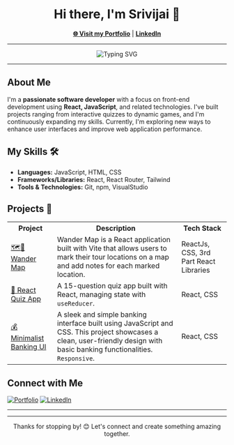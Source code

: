 <h1 align="center">Hi there, I'm Srivijai 👋</h1>
<p align="center">
    <a href="https://portfolio-srivijai.netlify.app/" target="_blank"><strong>🌐 Visit my Portfolio</strong></a> | 
    <a href="https://www.linkedin.com/in/srivijai" target="_blank"><strong>LinkedIn</strong></a>
</p>

---

<p align="center">
    <img src="https://readme-typing-svg.herokuapp.com?font=Fira+Code&size=22&pause=1000&color=33F7F7&width=435&lines=Front-end+Developer;Passionate+About+React+%26+JavaScript;Lifelong+Learner" alt="Typing SVG" />
</p>

---

<h2>About Me</h2>
<p>I'm a <strong>passionate software developer</strong> with a focus on front-end development using <strong>React, JavaScript</strong>, and related technologies. I've built projects ranging from interactive quizzes to dynamic games, and I'm continuously expanding my skills. Currently, I'm exploring new ways to enhance user interfaces and improve web application performance.</p>

<h2>My Skills 🛠️</h2>
<ul>
    <li><strong>Languages:</strong> JavaScript, HTML, CSS</li>
    <li><strong>Frameworks/Libraries:</strong> React, React Router, Tailwind</li>
    <li><strong>Tools & Technologies:</strong> Git, npm, VisualStudio</li>
</ul>

<h2>Projects 🚀</h2>
<table>
    <tr>
        <th>Project</th>
        <th>Description</th>
        <th>Tech Stack</th>
    </tr>
    <tr>
        <td><a href="https://github.com/Srivijai-S/Wander-Map" target="_blank">🗺️📌Wander Map</a></td>
        <td>Wander Map is a React application built with Vite that allows users to mark their tour locations on a map and add notes for each marked location.</td>
        <td>ReactJs, CSS, 3rd Part React Libraries </td>
    </tr>
    <tr>
        <td><a href="https://github.com/Srivijai-S/React-Quiz" target="_blank">🧠 React Quiz App</a></td>
        <td>A 15-question quiz app built with React, managing state with <code>useReducer</code>.</td>
        <td>React, CSS</td>
    </tr>
 <tr>
        <td><a href="https://github.com/Srivijai-S/minimalist-banking"" target="_blank">💰 Minimalist Banking UI</a></td>
        <td>A sleek and simple banking interface built using JavaScript and CSS. This project showcases a clean, user-friendly design with basic banking functionalities.
 <code>Responsive</code>.</td>
        <td>React, CSS</td>
    </tr>
</table>

<h2>Connect with Me</h2>
<p>
    <a href="https://portfolio-srivijai.netlify.app/" target="_blank"><img alt="Portfolio" src="https://img.shields.io/badge/Portfolio-Visit-blue?style=flat-square&logo=google-chrome"></a>
    <a href="https://www.linkedin.com/in/srivijai" target="_blank"><img alt="LinkedIn" src="https://img.shields.io/badge/LinkedIn-Connect-blue?style=flat-square&logo=linkedin"></a>
</p>

---

---

<p align="center">
    Thanks for stopping by! 😊 Let's connect and create something amazing together.
</p>
